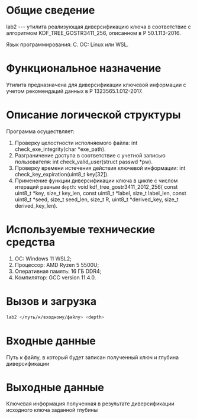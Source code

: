 # Общие сведение

lab2 --- утилита реализующая диверсификацию ключа в соответствие с алгоритмом KDF_TREE_GOSTR3411_256, описанном в Р 50.1.113-2016.

Язык программирования: C.
ОС: Linux или WSL.

# Функциональное назначение

Утилита предназначена для диверсификации ключевой информации
с учетом рекомендаций данных в Р 1323565.1.012-2017.

# Описание логической структуры

Программа осуществляет:
1. Проверку целостности исполняемого файла: int check_exe_integrity(char *exe_path).
2. Разграничение доступа в соответствие с учетной записью пользователя: int check_valid_user(struct passwd *pw).
3. Проверку времени истечения действия ключевой информации: int check_key_expiration(uint8_t key[32]).
4. Применение функции диверсификации ключа в цикле с числом итераций равным `depth`: void kdf_tree_gostr3411_2012_256(
    const uint8_t *key,
    size_t key_len,
    const uint8_t *label,
    size_t label_len,
    const uint8_t *seed,
    size_t seed_len,
    size_t R,
    uint8_t *derived_key,
    size_t derived_key_len).

# Используемые технические средства

1. ОС: Windows 11 WSL2;
2. Процессор: AMD Ryzen 5 5500U;
3. Оперативная память: 16 ГБ DDR4;
4. Компилятор: GCC version 11.4.0.

# Вызов и загрузка

```bash
lab2 </путь/к/входному/файлу> <depth>
```

# Входные данные

Путь к файлу, в который будет записан полученный ключ и
глубина диверсификации

# Выходные данные

Ключевая информация полученная в результате диверсификации исходного ключа заданной глубины